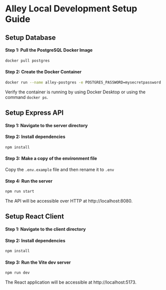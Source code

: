 # Alley Local Development Setup Guide

## Setup Database

#### Step 1: Pull the PostgreSQL Docker Image

```bash
docker pull postgres
```

#### Step 2: Create the Docker Container

```bash
docker run --name alley-postgres -e POSTGRES_PASSWORD=mysecretpassword -e POSTGRES_USER=postgres -e POSTGRES_DB=alley -p 5432:5432 -d postgres
```

Verify the container is running by using Docker Desktop or using the command `docker ps`.

## Setup Express API

#### Step 1: Navigate to the server directory

#### Step 2: Install dependencies

```bash
npm install
```

#### Step 3: Make a copy of the environment file

Copy the `.env.example` file and then rename it to `.env`

#### Step 4: Run the server

```bash
npm run start
```

The API will be accessible over HTTP at http://localhost:8080.

## Setup React Client

#### Step 1: Navigate to the client directory

#### Step 2: Install dependencies

```bash
npm install
```

#### Step 3: Run the Vite dev server

```bash
npm run dev
```

The React application will be accessible at http://localhost:5173.
